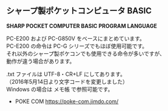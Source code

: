 ## シャープ製ポケットコンピュータ BASIC
**SHARP POCKET COMPUTER BASIC PROGRAM LANGUAGE**

PC-E200 および PC-G850V をベースにまとめています。\
PC-E200 の命令は PC-G シリーズでもほぼ使用可能です。\
それ以外のシャープ製ポケコンでも使用できる命令が多いですが、\
動作が違う場合があります。

.txt ファイルは UTF-8・CR+LF にしてあります。\
（2016年5月14日より文字コードを変更しました）\
Windows の場合は メモ帳 で参照可能です。

* POKE COM https://poke-com.jimdo.com/
